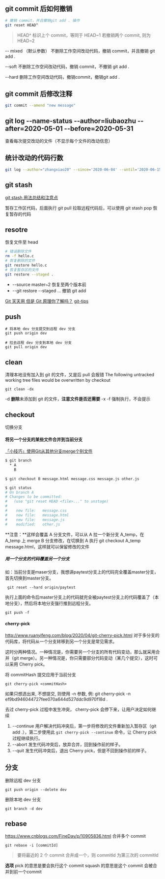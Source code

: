 ## git commit 后如何撤销

```sh
# 撤销 commit，并且撤销git add . 操作
git reset HEAD^
```
> HEAD^ 标识上个 commit，等同于 HEAD~1
> 若撤销两个 commit, 则为 HEAD~2

-- mixed （默认参数）
不删除工作空间改动代码，撤销 commit，并且撤销 git add .

--soft
不删除工作空间改动代码，撤销 commit，不撤销 git add . 

--hard
删除工作空间改动代码，撤销commit，撤销git add . 

## git commit 后修改注释 
```sh
git commit --amend "new message"
```

## git log --name-status --author=liubaozhu --after=2020-05-01 --before=2020-05-31

查看每次提交改动的文件（不显示每个文件的改动信息）

## 统计改动的代码行数
```sh
git log --author="zhangxiao20" --since='2020-06-04' --until='2020-06-15' --pretty=tformat: --numstat | gawk '{ add += $1 ; subs += $2 ; loc += $1 - $2 } END { printf "增加的行数:%s 删除的行数:%s 总行数: %s\n",add,subs,loc }'
```


## git stash
[git stash 用法总结和注意点](https://www.cnblogs.com/zndxall/archive/2018/09/04/9586088.html)

暂存工作区代码，后面执行 git pull 拉取远程代码后，可以使用 git stash pop 恢复暂存的代码

## resotre
恢复文件至 head

```sh
# 错误删除文件
rm -f hello.c
# 恢复删除的文件
git restore hello.c  
# 恢复暂存区的文件
git restore --staged .
```
* --source master~2 恢复至两个版本前
* --git restore --staged <file>... 撤销 git add


[Git 天天用 但是 Git 原理你了解吗？](https://blog.csdn.net/ljk126wy/article/details/101064186)
[git-tips](https://github.com/jaywcjlove/git-tips)

## push

```
# 将本地 dev 分支提交到远程 dev 分支
git push origin dev

# 拉去远程 dev 分支到本地 dev 分支
git pull origin dev
```

## clean

清理本地没有加入到 git 的文件，又是后 pull 会报错 The following untracked working tree files would be overwritten by checkout


```
git clean -dx
```

-d **删除**未添加到 git 的文件，**注意文件是否还需要**
-x 
-f 强制执行，不会提示

## checkout

切换分支

#### 将另一个分支的某些文件合并到当前分支

[「小技巧」使用Git从其他分支merge个别文件](https://www.cnblogs.com/coderxx/p/11544550.html)

```sh
$ git branch
  * A  
    B
    
$ git checkout B message.html message.css message.js other.js

$ git status
# On branch A
# Changes to be committed:
#   (use "git reset HEAD <file>..." to unstage)
#
#    new file:   message.css
#    new file:   message.html
#    new file:   message.js
#    modified:   other.js
```

**注意：**这样会覆盖 A 分支文件，可以从 A 拉一个新分支 A_temp，在 A_temp 上 merge B 分支修改，在切换到 A 执行  git checkout A_temp message.html，这样就可以保留修改的文件

##### 用一个分支的代码覆盖另一个分支

如：当前分支是maser分支，我想讲paytest分支上的代码完全覆盖master分支，首先切换到master分支。
```
 git reset --hard origin/paytest
```

执行上面的命令后master分支上的代码就完全被paytest分支上的代码覆盖了（本地分支），然后将本地分支强行推到远程分支。
```
git push -f
```

#### cherry-pick
http://www.ruanyifeng.com/blog/2020/04/git-cherry-pick.html
对于多分支的代码库，将代码从一个分支转移到另一个分支是常见需求。

这时分两种情况。一种情况是，你需要另一个分支的所有代码变动，那么就采用合并（git merge）。另一种情况是，你只需要部分代码变动（某几个提交），这时可以采用 Cherry pick。

将 commitHash 提交应用于当前分支
```
git cherry-pick <commitHash>
```

如果只想选出来, 不想提交, 则使用 -n 参数, 例: git cherry-pick -n ef9bd946044727fee070a644d527ddc9d970f18d .

去过 cherry-pick 过程中发生冲突， cherry-pick 会停下来，让用户决定如何继续

1. --continue 用户解决代码冲突后，第一步将修改的文件重新加入暂存区（git add .），第二步使用此 ```git cherry-pick --continue``` 命令，让 Cherry pick 过程继续执行。
2. --abort 发生代码冲突后，放弃合并，回到操作前的样子。
3. --quit 发生代码冲突后，退出 Cherry pick，但是不回到操作前的样子。

## 分支
删除远程 dev 分支
```
git push origin --delete dev
```

删除本地 dev 分支
```
git branch -d dev
```

## rebase
https://www.cnblogs.com/FineDay/p/10905836.html
合并多个 commit

```
git rebase -i [commitId]
```
> 要将最近的 2 个 commit 合并成一个，则 commitId 为第三次的 commitId

**选项**
pick 的意思是要会执行这个 commit
squash 的意思是这个 commit 会被合并到前一个commit